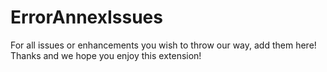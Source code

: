 # ErrorAnnexIssues
For all issues or enhancements you wish to throw our way, add them here! Thanks and we hope you enjoy this extension!
